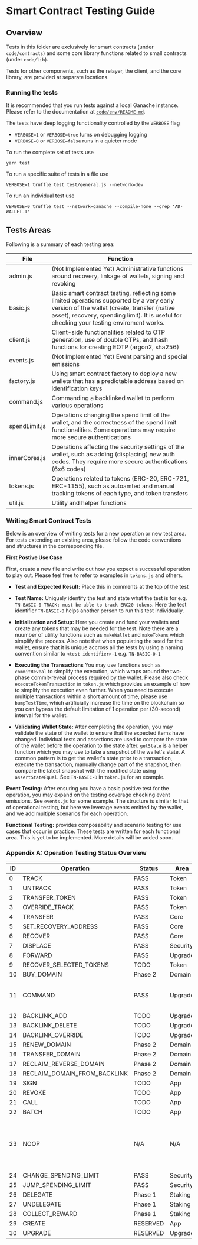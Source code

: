 # Smart Contract Testing Guide

## Overview

Tests in this folder are exclusively for smart contracts (under `code/contracts`) and some core library functions related to small contracts (under `code/lib`). 

Tests for other components, such as the relayer, the client, and the core library, are provided at separate locations.

### Running the tests

It is recommended that you run tests against a local Ganache instance. Please refer to the documentation at [`code/env/README.md`](https://github.com/polymorpher/one-wallet/tree/master/code/env).

The tests have deep logging functionality controlled by the `VERBOSE` flag

* `VERBOSE=1` or `VERBOSE=true` turns on debugging logging
* `VERBOSE=0` or `VERBOSE=false` runs in a quieter mode


To run the complete set of tests use
```
yarn test
```

To run a specific suite of tests in a file use
```
VERBOSE=1 truffle test test/general.js --network=dev
```

To run an individual test use
```
VERBOSE=0 truffle test --network=ganache --compile-none --grep 'AD-WALLET-1'
```

## Tests Areas

Following is a summary of each testing area:

| File          | Function                                                                                                                                                                                                                               |
|---------------|----------------------------------------------------------------------------------------------------------------------------------------------------------------------------------------------------------------------------------------|
| admin.js      | (Not Implemented Yet) Administrative functions around recovery, linkage of wallets, signing and revoking                                                                                                                               |
| basic.js      | Basic smart contract testing, reflecting some limited operations supported by a very early version of the wallet (create, transfer (native asset), recovery, spending limit). It is useful for checking your testing enviroment works. |
| client.js     | Client-side functionalities related to OTP generation, use of double OTPs, and hash functions for creating EOTP (argon2, sha256)                                                                                                       |
| events.js     | (Not Implemented Yet) Event parsing and special emissions                                                                                                                                                                              |
| factory.js    | Using smart contract factory to deploy a new wallets that has a predictable address based on identification keys                                                                                                                       |
| command.js    | Commanding a backlinked wallet to perform various operations                                                                                                                                                                           |
| spendLimit.js | Operations changing the spend limit of the wallet, and the correctness of the spend limit functionalities. Some operations may require more secure authentications                                                                     |
| innerCores.js | Operations affecting the security settings of the wallet, such as adding (displacing) new auth codes. They require more secure authentications (6x6 codes)                                                                             |
| tokens.js     | Operations related to tokens (ERC-20, ERC-721, ERC-1155), such as autoamted and manual tracking tokens of each type, and token transfers                                                                                               |
| util.js       | Utility and helper functions                                                                                                                                                                                                           |

### Writing Smart Contract Tests

Below is an overview of writing tests for a new operation or new test area. For tests extending an existing area, please follow the code conventions and structures in the corresponding file.

**First Postive Use Case** 

First, create a new file and write out how you expect a successful operation to play out. Please feel free to refer to examples in `tokens.js` and others.

* **Test and Expected Result:** Place this in comments at the top of the test

* **Test Name:** Uniquely identify the test and state what the test is for e.g. `TN-BASIC-0 TRACK: must be able to track ERC20 tokens`. Here the test identifier `TN-BASIC-0` helps another person to run this test individually.

* **Initialization and Setup:** Here you create and fund your wallets and create any tokens that may be needed for the test. Note there are a nuumber of utility functions such as `makeWallet` and `makeTokens` which simplify the process. Also note that when populating the seed for the wallet, ensure that it is unique accross all the tests by using a naming convention similar to `<test identifier>-1` e.g. `TN-BASIC-0-1`

* **Executing the Transactions** You may use functions such as `commitReveal` to simplify the execution, which wraps around the two-phase commit-reveal process required by the wallet. Please also check `executeTokenTransaction` in `token.js` which provides an example of how to simplify the execution even further. When you need to execute multiple transactions within a short amount of time, please use `bumpTestTime`, which artificially increase the time on the blockchain so you can bypass the default limitation of 1 operation per (30-second) interval for the wallet.

* **Validating Wallet State:** After completing the operation, you may validate the state of the wallet to ensure that the expected items have changed. Individual tests and assertions are used to compare the state of the wallet before the operation to the state after. `getState` is a helper function which you may use to take a snapshot of the wallet's state. A common pattern is to get the wallet's state prior to a transaction, execute the transaction, manually change part of the snapshot, then compare the latest snapshot with the modified state using `assertStateEqual`. See `TN-BASIC-0` in `token.js` for an example.
 
**Event Testing:** After ensuring you have a basic positive test for the operation, you may expand on the testing coverage checking event emissions. See `events.js` for some example. The structure is similar to that of operational testing, but here we leverage events emitted by the wallet, and we add multiple scenarios for each operation.

**Functional Testing:** provides composability and scenario testing for use cases that occur in practice. These tests are written for each functional area. This is yet to be implemented. More details will be added soon.

### Appendix A: Operation Testing Status Overview

| ID  | Operation                    | Status   | Area     | Notes                                                      |
|-----|------------------------------|----------|----------|------------------------------------------------------------|
| 0   | TRACK                        | PASS     | Token    |                                                            |
| 1   | UNTRACK                      | PASS     | Token    |                                                            |
| 2   | TRANSFER_TOKEN               | PASS     | Token    |                                                            |
| 3   | OVERRIDE_TRACK               | PASS     | Token    |                                                            |
| 4   | TRANSFER                     | PASS     | Core     |                                                            |
| 5   | SET_RECOVERY_ADDRESS         | PASS     | Core     |                                                            |
| 6   | RECOVER	                     | PASS     | Core     |                                                            |
| 7   | DISPLACE	                    | PASS     | Security |                                                            |
| 8   | FORWARD                      | PASS     | Upgrade  |                                                            |
| 9   | RECOVER_SELECTED_TOKENS      | TODO     | Token    |                                                            |
| 10  | BUY_DOMAIN                   | Phase 2  | Domain   |                                                            |
| 11  | COMMAND                      | PASS     | Upgrade  | More tests needed for different commands                   |
| 12  | BACKLINK_ADD                 | TODO     | Upgrade  |                                                            |
| 13  | BACKLINK_DELETE              | TODO     | Upgrade  |                                                            |
| 14  | BACKLINK_OVERRIDE            | TODO     | Upgrade  |                                                            |
| 15  | RENEW_DOMAIN	                | Phase 2  | Domain   |                                                            |
| 16  | TRANSFER_DOMAIN	             | Phase 2  | Domain   |                                                            |
| 17  | RECLAIM_REVERSE_DOMAIN       | Phase 2  | Domain   |                                                            |
| 18  | RECLAIM_DOMAIN_FROM_BACKLINK | Phase 2  | Domain   |                                                            |
| 19  | SIGN	                        | TODO     | App      |                                                            |
| 20  | REVOKE                       | TODO     | App      |                                                            |
| 21  | CALL                         | TODO     | App      |                                                            |
| 22  | BATCH                        | TODO     | App      |                                                            |
| 23  | NOOP                         | N/A      | N/A      | This is reserved as a default value and for error checking |
| 24  | CHANGE_SPENDING_LIMIT        | PASS     | Security |                                                            |
| 25  | JUMP_SPENDING_LIMIT          | PASS     | Security |                                                            |
| 26  | DELEGATE                     | Phase 1  | Staking  |                                                            |
| 27  | UNDELEGATE                   | Phase 1  | Staking  |                                                            |
| 28  | COLLECT_REWARD               | Phase 1  | Staking  |                                                            |
| 29  | CREATE                       | RESERVED | App      |                                                            |
| 30  | UPGRADE                      | RESERVED | Upgrade  |                                                            | 
